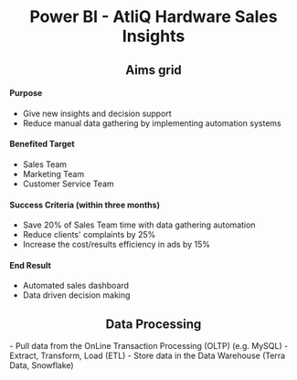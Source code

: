<h1 align='center'>Power BI - AtliQ Hardware Sales Insights</h1>

<h2 align='center'>Aims grid</h2>

#### Purpose
- Give new insights and decision support
- Reduce manual data gathering by implementing automation systems

#### Benefited Target
- Sales Team
- Marketing Team
- Customer Service Team

#### Success Criteria (within three months)
- Save 20% of Sales Team time with data gathering automation
- Reduce clients' complaints by 25%
- Increase the cost/results efficiency in ads by 15%

#### End Result
- Automated sales dashboard
- Data driven decision making


<h2 align='center'>Data Processing</h2>
- Pull data from the OnLine Transaction Processing (OLTP) (e.g. MySQL)
- Extract, Transform, Load (ETL)
- Store data in the Data Warehouse (Terra Data, Snowflake)
















